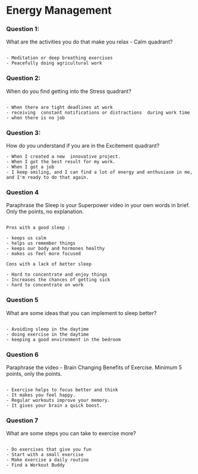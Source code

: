 # Energy Management

### Question 1:
What are the activities you do that make you relax - Calm quadrant?

```

- Meditation or deep breathing exercises
- Peacefully doing agricultural work

```

### Question 2:
When do you find getting into the Stress quadrant?

```

- When there are tight deadlines at work
- receiving  constant notifications or distractions  during work time 
- when there is no job

```

### Question 3:
How do you understand if you are in the Excitement quadrant?

```
- When I created a new  innovative project.
- When I got the best result for my work.
- When I got a job
- I keep smiling, and I can find a lot of energy and enthusiasm in me, and I'm ready to do that again.
```

### Question 4
Paraphrase the Sleep is your Superpower video in your own words in brief. Only the points, no explanation.

```

Pros with a good sleep :

- keeps us calm
- helps us remember things
- keeps our body and hormones healthy
- makes us feel more focused

Cons with a lack of better sleep

- Hard to concentrate and enjoy things
- Increases the chances of getting sick
- hard to concentrate on work

```

### Question 5
What are some ideas that you can implement to sleep better?

```

- Avoiding sleep in the daytime
- doing exercise in the daytime 
- keeping a good environment in the bedroom

```

### Question 6
Paraphrase the video - Brain Changing Benefits of Exercise. Minimum 5 points, only the points.

```

- Exercise helps to focus better and think
- It makes you feel happy.
- Regular workouts improve your memory.
- It gives your brain a quick boost.

```

### Question 7
What are some steps you can take to exercise more?

```

- Do exercises that give you fun
- Start with a small exercise
- Make exercise a daily routine
- Find a Workout Buddy

```
